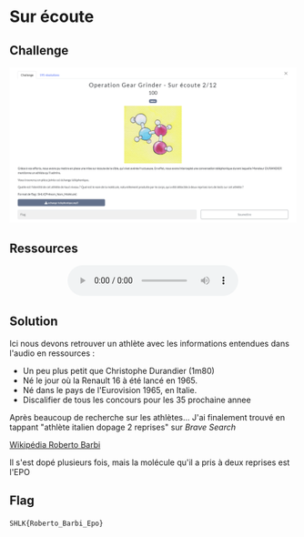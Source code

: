 # Sur écoute
## Challenge

<p align="center">
    <img src="./ressources/challenge.png" width=800>
</p>

## Ressources

<p align="center">
    <audio controls src="./ressources/echange-telephonique.mp3"></audio>
</p>

## Solution

Ici nous devons retrouver un athlète avec les informations entendues dans l'audio en ressources :
* Un peu plus petit que Christophe Durandier (1m80)
* Né le jour où la Renault 16 à été lancé en 1965.
* Né dans le pays de l'Eurovision 1965, en Italie.
* Discalifier de tous les concours pour les 35 prochaine annee

Après beaucoup de recherche sur les athlètes... J'ai finalement trouvé en tappant "athlète italien dopage 2 reprises" sur *Brave Search*

[Wikipédia Roberto Barbi](https://fr.wikipedia.org/wiki/Roberto_Barbi)

Il s'est dopé plusieurs fois, mais la molécule qu'il a pris à deux reprises est l'EPO 
## Flag
```SHLK{Roberto_Barbi_Epo}```